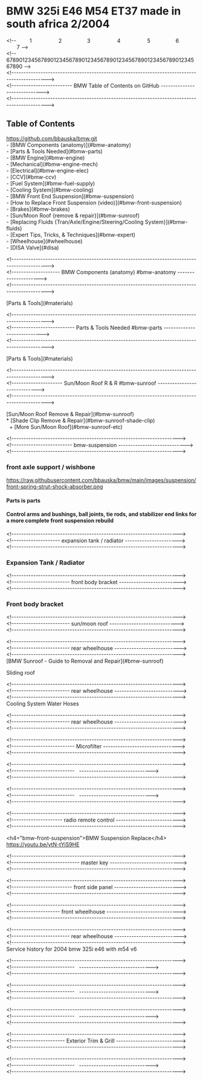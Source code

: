 # BMW 325i E46 M54 ET37 made in south africa 2/2004

  
\<!--         1                  2                 3                  4                  5                 6                  7 -->  
\<!-- 67890123456789012345678901234567890123456789012345678901234567890 -->  
\<!--------------------------------------------------------------------------------------------->  
\<!------------------------- BMW Table of Contents on GitHub ----------------------------->  
\<!--------------------------------------------------------------------------------------------->

## Table of Contents

https://github.com/bbauska/bmw.git  
\- \[BMW Components (anatomy)\](#bmw-anatomy)  
\- \[Parts & Tools Needed\](#bmw-parts)  
\- \[BMW Engine\](#bmw-engine)  
\- \[Mechanical\](#bmw-engine-mech)  
\- \[Electrical\](#bmw-engine-elec)  
\- \[CCV\](#bmw-ccv)  
\- \[Fuel System\](#bmw-fuel-supply)  
\- \[Cooling System\](#bmw-cooling)  
\- \[BMW Front End Suspension\](#bmw-suspension)  
\- \[How to Replace Front Suspension (video)\](#bmw-front-suspension)  
\- \[Brakes\](#bmw-brakes)  
\- \[Sun/Moon Roof {remove & repair}\](#bmw-sunroof)  
\- \[Replacing Fluids {Tran/Axle/Engine/Steering/Cooling System}\](#bmw-fluids)  
\- \[Expert Tips, Tricks, & Techniques\](#bmw-expert)  
\- \[Wheelhouse\](#wheelhouse)  
\- \[DISA Valve\](#disa)

\<!--------------------------------------------------------------------------------------------->  
\<!-------------------- BMW Components (anatomy) #bmw-anatomy --------------------->  
\<!--------------------------------------------------------------------------------------------->

\[Parts & Tools\](#materials)

\<!--------------------------------------------------------------------------------------------->  
\<!-------------------------- Parts & Tools Needed #bmw-parts ---------------------------->  
\<!--------------------------------------------------------------------------------------------->

\[Parts & Tools\](#materials)

\<!--------------------------------------------------------------------------------------------->  
\<!--------------------- Sun/Moon Roof R & R #bmw-sunroof ----------------------------->  
\<!--------------------------------------------------------------------------------------------->

\[Sun/Moon Roof Remove & Repair\](#bmw-sunroof)  
\* \[Shade Clip Remove & Repair\](#bmw-sunroof-shade-clip)  
  + \[More Sun/Moon Roof\](#bmw-sunroof-etc)  

\<!--------------------------------------------------------------------->  
\<!------------------------- bmw-suspension ---------------------------->  
\<!--------------------------------------------------------------------->

### front axle support / wishbone

https://raw.githubusercontent.com/bbauska/bmw/main/images/suspension/front-spring-strut-shock-absorber.png

#### Parts is parts

#### Control arms and bushings, ball joints, tie rods, and stabilizer end links for a more complete front suspension rebuild

\<!--------------------------------------------------------------------->  
\<!-------------------- expansion tank / radiator ---------------------->  
\<!--------------------------------------------------------------------->

### Expansion Tank / Radiator

\<!--------------------------------------------------------------------->  
\<!------------------------ front body bracket ------------------------->  
\<!--------------------------------------------------------------------->

### Front body bracket

\<!--------------------------------------------------------------------->  
\<!------------------------ sun/moon roof ---------------------------->  
\<!--------------------------------------------------------------------->

\<!--------------------------------------------------------------------->  
\<!------------------------ rear wheelhouse --------------------------->  
\<!--------------------------------------------------------------------->  
\[BMW Sunroof - Guide to Removal and Repair\](#bmw-sunroof)  

Sliding roof

\<!--------------------------------------------------------------------->  
\<!------------------------ rear wheelhouse --------------------------->  
\<!--------------------------------------------------------------------->  
Cooling System Water Hoses

\<!--------------------------------------------------------------------->  
\<!------------------------ rear wheelhouse --------------------------->  
\<!--------------------------------------------------------------------->

\<!--------------------------------------------------------------------->  
\<!-------------------------- Microfilter ------------------------------->  
\<!--------------------------------------------------------------------->

\<!--------------------------------------------------------------------->  
\<!--------------------------   ------------------------------>  
\<!--------------------------------------------------------------------->

\<!--------------------------------------------------------------------->  
\<!--------------------------   ------------------------------>  
\<!--------------------------------------------------------------------->

\<!--------------------------------------------------------------------->  
\<!--------------------- radio remote control -------------------------->  
\<!--------------------------------------------------------------------->

\<h4="bmw-front-suspension">BMW Suspension Replace\</h4>  
https://youtu.be/ytN-tYiS9HE

\<!--------------------------------------------------------------------->  
\<!---------------------------- master key ----------------------------->  
\<!--------------------------------------------------------------------->

\<!--------------------------------------------------------------------->  
\<!------------------------- front side panel --------------------------->  
\<!--------------------------------------------------------------------->

\<!--------------------------------------------------------------------->  
\<!-------------------- front wheelhouse ------------------------------>  
\<!--------------------------------------------------------------------->

\<!--------------------------------------------------------------------->  
\<!------------------------ rear wheelhouse --------------------------->  
\<!--------------------------------------------------------------------->  
Service history for 2004 bmw 325i e46 with m54 v6

\<!--------------------------------------------------------------------->  
\<!--------------------------   ------------------------------>  
\<!--------------------------------------------------------------------->

\<!--------------------------------------------------------------------->  
\<!--------------------------   ------------------------------>  
\<!--------------------------------------------------------------------->

\<!--------------------------------------------------------------------->  
\<!--------------------------   ------------------------------>  
\<!--------------------------------------------------------------------->

\<!--------------------------------------------------------------------->  
\<!---------------------- Exterior Trim & Grill -------------------------->  
\<!--------------------------------------------------------------------->

\<!--------------------------------------------------------------------->  
\<!--------------------------   ------------------------------>  
\<!--------------------------------------------------------------------->
